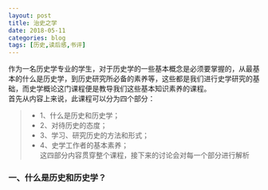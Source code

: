 ```yaml
---
layout: post
title: 治史之学
date: 2018-05-11
categories: blog
tags: [历史,读后感,书评]
---
```

作为一名历史学专业的学生，对于历史学的一些基本概念是必须要掌握的，从最基本的什么是历史学，到历史研究所必备的素养等，这些都是我们进行史学研究的基础，而史学概论这门课程便是教导我们这些基本知识素养的课程。<br>
首先从内容上来说，此课程可以分为四个部分：<br>
>* 1、什么是历史和历史学；
>* 2、对待历史的态度；
>* 3、学习、研究历史的方法和形式；
>* 4、史学工作者的基本素养；<br>
这四部分内容贯穿整个课程，接下来的讨论会对每一个部分进行解析<br>
### 一、什么是历史和历史学？